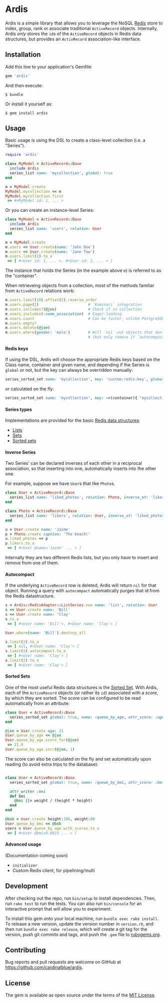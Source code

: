 # Ardis

Ardis is a simple library that allows you to leverage the NoSQL [Redis](http://redis.io/) store to index, group, rank or associate traditional `ActiveRecord` objects.
Internally, Ardis *only* stores the `id`s of the `ActiveRecord` objects in Redis data structures, but provides an `ActivRecord` association-like interface.

## Installation

Add this line to your application's Gemfile:

```ruby
gem 'ardis'
```

And then execute:

    $ bundle

Or install it yourself as:

    $ gem install ardis

## Usage

Basic usage is using the DSL to create a class-level collection (i.e. a "Series").

```ruby
require 'ardis'

class MyModel < ActiveRecord::Base
  include Ardis
  series_list name: 'mycollection', global: true
end

m = MyModel.create
MyModel.mycollection << m
MyModel.mycollection.first
 => #<MyModel id: 1, ... >
```

Or you can create an instance-level Series:

```ruby
class MyModel < ActiveRecord::Base
  include Ardis
  series_list name: 'users', relation: User
end

m = MyModel.create
m.users << User.create(name: 'John Doe')
m.users << User.create(name: 'Jane Tow')
m.users.limit(2).to_a
 => [ #<User id: 1, ... >, #<User id: 2, ... > ]
```

The instance that holds the Series (in the example above `m`) is referred to as the "container".

When retrieveing objects from a collection, most of the methods familiar from
`ActiveRecord` relations work:

```ruby
m.users.limit(10).offset(2).reverse_order
m.users.page(2)                      # `Kaminari` integration
m.users.includes?(@joe)              # Check if in collection
m.users.includes(:some_association)  # Eager-loading
m.users.count                        # Can be faster, unlike PostgreSQL
m.users.empty?
m.users.delete(@joe)
m.users.where(gender: 'male')        # Will `nil`-out objects that don't match
                                     # (but only remove if `autocompact`, see below).
```

#### Redis keys
If using the DSL, Ardis will choose the appropriate Redis keys based on the Class
name, container and given name, and depending if the Series is `global` or not, but the key
can always be overridden manually:

```ruby
series_sorted_set name: 'mycollection', key: 'custom:redis:key', global: true
```

or calculated on the fly:

```ruby
series_sorted_set name: 'mycollection', key: ->(container){ "mycollection:#{container.id}:somename" }
```


#### Series types
Implementations are provided for the basic [Redis data structures](http://redis.io/topics/data-types):
- [Lists](http://redis.io/topics/data-types-intro#lists)
- [Sets](http://redis.io/topics/data-types-intro#sets)
- [Sorted sets](http://redis.io/topics/data-types-intro#sorted-sets)

#### Inverse Series
Two Series' can be declared inverses of each other in a reciprocal association, so that
inserting into one, automatically inserts into the other one.

For example, suppose we have `User`s that like `Photo`s.

```ruby
class User < ActiveRecord::Base
  series_list name: 'liked_photos', relation: Photo, inverse_of: 'likers'
end

class Photo < ActiveRecord::Base
  series_list name: 'likers', relation: User, inverse_of: 'liked_photos'
end

u = User.create name: 'Jaime'
p = Photo.create caption: 'The beach!'
u.liked_photos << p
p.likers.to_a
 => [ #<User @name='Jaime' ... > ]
```

Internally they are two different Redis lists, but you only have to insert and remove from one of them.

#### Autocompact
If the underlying `ActiveRecord` row is deleted, Ardis will return `nil` for that object.
Running a query with `autocompact` automatically purges that id from the Redis datastructure.

```ruby
s = Ardis::RedisAdapter::ListSeries.new name: 'list', relation: User
s << User.create name: 'Bill'
s << User.create name: 'Clay'
s.to_a
 => [ #<User name: 'Bill'>, #<User name: 'Clay'> ]

User.where(name: 'Bill').destroy_all

s.limit(2).to_a
 => [ nil, #<User name: 'Clay'> ]
s.limit(2).autocompact.to_a
 => [ #<User name: 'Clay'> ]
s.limit(2).to_a
 => [ #<User name: 'Clay'> ]
```

#### Sorted Sets
One of the most useful Redis data structures is the [Sorted Set](http://redis.io/topics/data-types-intro#sorted-sets).
With Ardis, each of the `ActiveRecord` objects (or rather its `id`) associated with a *score*, by which
they are sorted. The score can be configured to be read automatically from an attribute:

```ruby
class User < ActiveRecord::Base
  series_sorted_set global: true, name: :queue_by_age, attr_score: :age
end

@joe = User.create age: 21
User.queue_by_age << @joe
User.queue_by_age.score_for(@joe)
 => 21.0
User.queue_by_age.incr(@joe, 1)
```

The score can also be calculated on the fly and set automatically upon reading
(to avoid extra trips to the database):

```ruby

class User < ActiveRecord::Base
  series_sorted_set global: true, name: :queue_by_bmi, attr_score: :bmi

  attr_writer :bmi
  def bmi
    @bmi ||= weight / (height * height)
  end
end

@bob = User.create height:186, weight:80
User.queue_by_bmi << @bob
users = User.queue_by_age.with_scores.to_a
 => [ #<User @bmi=0.0023 ... > ]
```

#### Advanced usage
(Documentation coming soon)
- `initializer`
- Custom Redis client, for pipelining/multi

## Development

After checking out the repo, run `bin/setup` to install dependencies. Then, run `rake test` to run the tests. You can also run `bin/console` for an interactive prompt that will allow you to experiment.

To install this gem onto your local machine, run `bundle exec rake install`. To release a new version, update the version number in `version.rb`, and then run `bundle exec rake release`, which will create a git tag for the version, push git commits and tags, and push the `.gem` file to [rubygems.org](https://rubygems.org).

## Contributing

Bug reports and pull requests are welcome on GitHub at https://github.com/cardinalblue/ardis.


## License

The gem is available as open source under the terms of the [MIT License](http://opensource.org/licenses/MIT).

